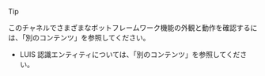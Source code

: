 > [!TIP]
> このチャネルでさまざまなボットフレームワーク機能の外観と動作を確認するには、「別のコンテンツ」を参照してください。
 - LUIS 認識エンティティについては、「別のコンテンツ」を参照してください。
